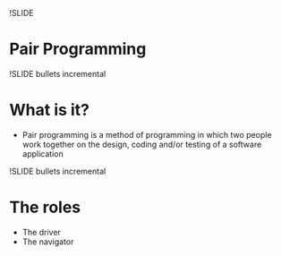 !SLIDE
# Pair Programming #

!SLIDE bullets incremental
# What is it? #

* Pair programming is a method of programming in which two people work together on the design, coding and/or testing of a software application

!SLIDE bullets incremental
# The roles #

* The driver
* The navigator
